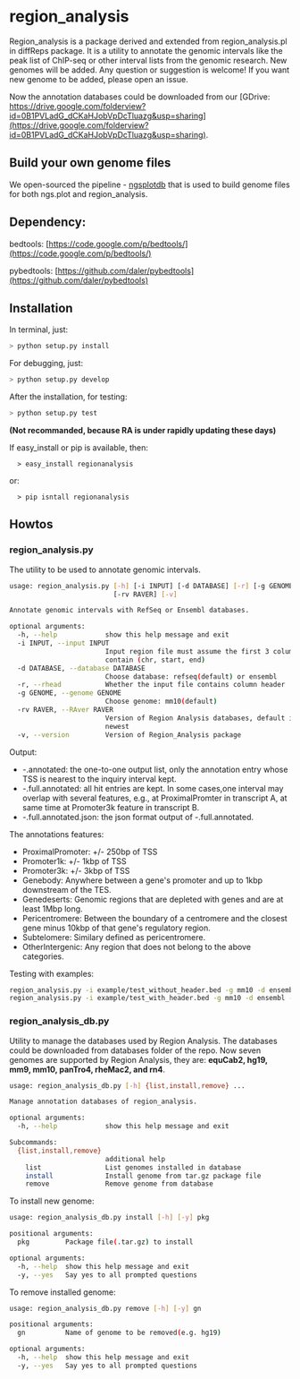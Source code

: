 # region_analysis

Region_analysis is a package derived and extended from region_analysis.pl in diffReps package.
It is a utility to annotate the genomic intervals like the peak list of ChIP-seq
or other interval lists from the genomic research. New genomes will be added.
Any question or suggestion is welcome! If you want new genome to be added, please
 open an issue.

Now the annotation databases could be downloaded from our [GDrive: https://drive.google.com/folderview?id=0B1PVLadG_dCKaHJobVpDcTluazg&usp=sharing](https://drive.google.com/folderview?id=0B1PVLadG_dCKaHJobVpDcTluazg&usp=sharing).

## Build your own genome files

We open-sourced the pipeline - [ngsplotdb](https://github.com/shenlab-sinai/ngsplotdb) that is used to build genome files for both ngs.plot and region_analysis. 

## Dependency:

  bedtools: [https://code.google.com/p/bedtools/](https://code.google.com/p/bedtools/)

  pybedtools: [https://github.com/daler/pybedtools](https://github.com/daler/pybedtools)

## Installation

In terminal, just:

```bash
> python setup.py install
```

For debugging, just:

```bash
> python setup.py develop
```

After the installation, for testing:

```bash
> python setup.py test
```

**(Not recommanded, because RA is under rapidly updating these days)**

If easy_install or pip is available, then:

```
  > easy_install regionanalysis
```

  or:

```
  > pip isntall regionanalysis
```

## Howtos

### region_analysis.py

The utility to be used to annotate genomic intervals.

```bash
usage: region_analysis.py [-h] [-i INPUT] [-d DATABASE] [-r] [-g GENOME]
                          [-rv RAVER] [-v]

Annotate genomic intervals with RefSeq or Ensembl databases.

optional arguments:
  -h, --help            show this help message and exit
  -i INPUT, --input INPUT
                        Input region file must assume the first 3 columns
                        contain (chr, start, end)
  -d DATABASE, --database DATABASE
                        Choose database: refseq(default) or ensembl
  -r, --rhead           Whether the input file contains column header
  -g GENOME, --genome GENOME
                        Choose genome: mm10(default)
  -rv RAVER, --RAver RAVER
                        Version of Region Analysis databases, default is the
                        newest
  -v, --version         Version of Region_Analysis package

```

Output:

*  -.annotated: the one-to-one output list, only the annotation entry whose TSS is nearest to the inquiry interval kept.
*  -.full.annotated: all hit entries are kept. In some cases,one interval may overlap with several features, e.g., at ProximalPromter in transcript A, at same time at Promoter3k feature in transcript B.
*  -.full.annotated.json: the json format output of -.full.annotated.

The annotations features:

* ProximalPromoter: 	+/- 250bp of TSS
* Promoter1k: 	+/- 1kbp of TSS
* Promoter3k: 	+/- 3kbp of TSS
* Genebody: 	Anywhere between a gene's promoter and up to 1kbp downstream of the TES.
* Genedeserts: 	Genomic regions that are depleted with genes and are at least 1Mbp long.
* Pericentromere: 	Between the boundary of a centromere and the closest gene minus 10kbp of that gene's regulatory region.
* Subtelomere: 	Similary defined as pericentromere.
* OtherIntergenic: 	Any region that does not belong to the above categories.

Testing with examples:
```bash
region_analysis.py -i example/test_without_header.bed -g mm10 -d ensembl
region_analysis.py -i example/test_with_header.bed -g mm10 -d ensembl -r
```

### region_analysis_db.py
Utility to manage the databases used by Region Analysis.
The databases could be downloaded from databases folder of the repo.
Now seven genomes are supported by Region Analysis, they are:
**equCab2, hg19, mm9, mm10, panTro4, rheMac2, and rn4**.

```bash
usage: region_analysis_db.py [-h] {list,install,remove} ...

Manage annotation databases of region_analysis.

optional arguments:
  -h, --help            show this help message and exit

Subcommands:
  {list,install,remove}
                        additional help
    list                List genomes installed in database
    install             Install genome from tar.gz package file
    remove              Remove genome from database

```

To install new genome:

```bash
usage: region_analysis_db.py install [-h] [-y] pkg

positional arguments:
  pkg         Package file(.tar.gz) to install

optional arguments:
  -h, --help  show this help message and exit
  -y, --yes   Say yes to all prompted questions

```

To remove installed genome:

```bash
usage: region_analysis_db.py remove [-h] [-y] gn

positional arguments:
  gn          Name of genome to be removed(e.g. hg19)

optional arguments:
  -h, --help  show this help message and exit
  -y, --yes   Say yes to all prompted questions

```
